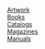 [Artwork](Artwork/index.html)<br>
[Books](Books/index.html)<br>
[Catalogs](Catalogs/index.html)<br>
[Magazines](Magazines/index.html)<br>
[Manuals](Manuals/index.html)<br>

